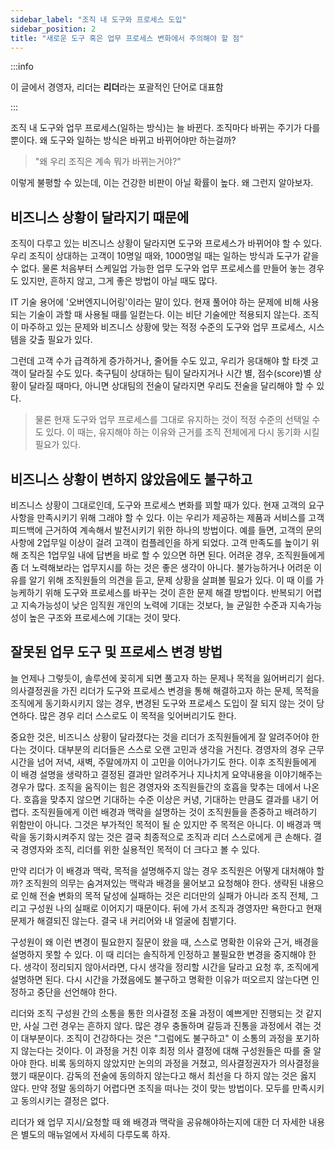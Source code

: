 ```yaml
---
sidebar_label: "조직 내 도구와 프로세스 도입"
sidebar_position: 2
title: "새로운 도구 혹은 업무 프로세스 변화에서 주의해야 할 점"
---
```


:::info

이 글에서 경영자, 리더는 **리더**라는 포괄적인 단어로 대표함

:::

조직 내 도구와 업무 프로세스(일하는 방식)는 늘 바뀐다. 조직마다 바뀌는 주기가 다를 뿐이다. 왜 도구와 일하는 방식은 바뀌고 바뀌어야만 하는걸까?

> "왜 우리 조직은 계속 뭐가 바뀌는거야?"

이렇게 불평할 수 있는데, 이는 건강한 비판이 아닐 확률이 높다. 왜 그런지 알아보자.

## 비즈니스 상황이 달라지기 때문에

조직이 다루고 있는 비즈니스 상황이 달라지면 도구와 프로세스가 바뀌어야 할 수 있다. 우리 조직이 상대하는 고객이 10명일 때와, 1000명일 때는 일하는 방식과 도구가 같을 수 없다. 물론 처음부터 스케일업 가능한 업무 도구와 업무 프로세스를 만들어 놓는 경우도 있지만, 흔하지 않고, 그게 좋은 방법이 아닐 때도 많다.

IT 기술 용어에 '오버엔지니어링'이라는 말이 있다. 현재 풀어야 하는 문제에 비해 사용되는 기술이 과할 때 사용될 때를 일컫는다. 이는 비단 기술에만 적용되지 않는다. 조직이 마주하고 있는 문제와 비즈니스 상황에 맞는 적정 수준의 도구와 업무 프로세스, 시스템을 갖출 필요가 있다.

그런데 고객 수가 급격하게 증가하거나, 줄어들 수도 있고, 우리가 응대해야 할 타겟 고객이 달라질 수도 있다. 축구팀이 상대하는 팀이 달라지거나 시간 별, 점수(score)별 상황이 달라질 때마다, 아니면 상대팀의 전술이 달라지면 우리도 전술을 달리해야 할 수 있다.

> 물론 현재 도구와 업무 프로세스를 그대로 유지하는 것이 적정 수준의 선택일 수도 있다. 이 때는, 유지해야 하는 이유와 근거를 조직 전체에게 다시 동기화 시킬 필요가 있다.

## 비즈니스 상황이 변하지 않았음에도 불구하고

비즈니스 상황이 그대로인데, 도구와 프로세스 변화를 꾀할 때가 있다. 현재 고객의 요구사항을 만족시키기 위해 그래야 할 수 있다. 이는 우리가 제공하는 제품과 서비스를 고객 피드백에 근거하여 계속해서 발전시키기 위한 하나의 방법이다. 예를 들면, 고객의 문의사항에 2업무일 이상이 걸려 고객이 컴플레인을 하게 되었다. 고객 만족도를 높이기 위해 조직은 1업무일 내에 답변을 바로 할 수 있으면 하면 된다. 어려운 경우, 조직원들에게 좀 더 노력해보라는 업무지시를 하는 것은 좋은 생각이 아니다. 불가능하거나 어려운 이유를 알기 위해 조직원들의 의견을 듣고, 문제 상황을 살펴볼 필요가 있다. 이 때 이를 가능케하기 위해 도구와 프로세스를 바꾸는 것이 흔한 문제 해결 방법이다. 반복되기 어렵고 지속가능성이 낮은 임직원 개인의 노력에 기대는 것보다, 늘 균일한 수준과 지속가능성이 높은 구조와 프로세스에 기대는 것이 맞다.

## 잘못된 업무 도구 및 프로세스 변경 방법

늘 언제나 그렇듯이, 솔루션에 꽂히게 되면 풀고자 하는 문제나 목적을 잃어버리기 쉽다. 의사결정권을 가진 리더가 도구와 프로세스 변경을 통해 해결하고자 하는 문제, 목적을 조직에게 동기화시키지 않는 경우, 변경된 도구와 프로세스 도입이 잘 되지 않는 것이 당연하다. 많은 경우 리더 스스로도 이 목적을 잊어버리기도 한다.

중요한 것은, 비즈니스 상황이 달라졌다는 것을 리더가 조직원들에게 잘 알려주어야 한다는 것이다. 대부분의 리더들은 스스로 오랜 고민과 생각을 거친다. 경영자의 경우 근무시간을 넘어 저녁, 새벽, 주말에까지 이 고민을 이어나가기도 한다. 이후 조직원들에게 이 배경 설명을 생략하고 결정된 결과만 알려주거나 지나치게 요약내용을 이야기해주는 경우가 많다. 조직을 움직이는 힘은 경영자와 조직원들간의 호흡을 맞추는 데에서 나온다. 호흡을 맞추지 않으면 기대하는 수준 이상은 커녕, 기대하는 만큼도 결과를 내기 어렵다. 조직원들에게 이런 배경과 맥락을 설명하는 것이 조직원들을 존중하고 배려하기 위함만이 아니다. 그것은 부가적인 목적이 될 순 있지만 주 목적은 아니다. 이 배경과 맥락을 동기화시켜주지 않는 것은 결국 최종적으로 조직과 리더 스스로에게 큰 손해다. 결국 경영자와 조직, 리더를 위한 실용적인 목적이 더 크다고 볼 수 있다.

만약 리더가 이 배경과 맥락, 목적을 설명해주지 않는 경우 조직원은 어떻게 대처해야 할까? 조직원의 의무는 숨겨져있는 맥락과 배경을 물어보고 요청해야 한다. 생략된 내용으로 인해 전술 변화의 목적 달성에 실패하는 것은 리더만의 실패가 아니라 조직 전체, 그리고 구성원 나의 실패로 이어지기 때문이다. 뒤에 가서 조직과 경영자만 욕한다고 현재 문제가 해결되진 않는다. 결국 내 커리어와 내 얼굴에 침뱉기다.

구성원이 왜 이런 변경이 필요한지 질문이 왔을 때, 스스로 명확한 이유와 근거, 배경을 설명하지 못할 수 있다. 이 때 리더는 솔직하게 인정하고 불필요한 변경을 중지해야 한다. 생각이 정리되지 않아서라면, 다시 생각을 정리할 시간을 달라고 요청 후, 조직에게 설명하면 된다. 다시 시간을 가졌음에도 불구하고 명확한 이유가 떠오르지 않는다면 인정하고 중단을 선언해야 한다.

리더와 조직 구성원 간의 소통을 통한 의사결정 조율 과정이 예쁘게만 진행되는 것 같지만, 사실 그런 경우는 흔하지 않다. 많은 경우 충돌하며 갈등과 진통을 과정에서 겪는 것이 대부분이다. 조직이 건강하다는 것은 "그럼에도 불구하고" 이 소통의 과정을 포기하지 않는다는 것이다. 이 과정을 거친 이후 최정 의사 결정에 대해 구성원들은 따를 줄 알아야 한다. 비록 동의하지 않았지만 논의의 과정을 거쳤고, 의사결정권자가 의사결정을 했기 때문이다. 감독의 전술에 동의하지 않는다고 해서 최선을 다 하지 않는 것은 옳지 않다. 만약 정말 동의하기 어렵다면 조직을 떠나는 것이 맞는 방법이다. 모두를 만족시키고 동의시키는 결정은 없다.

리더가 왜 업무 지시/요청할 때 왜 배경과 맥락을 공유해야하는지에 대한 더 자세한 내용은 별도의 매뉴얼에서 자세히 다루도록 하자.
